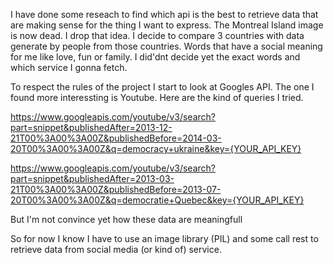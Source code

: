 I have done some reseach to find which api is the best to retrieve data that are making sense for the thing I want to express. The Montreal Island image is now dead. I drop that idea.
I decide to compare 3 countries with data generate by people from those countries. Words that have a social meaning for me like love, fun or family.
I did'dnt decide yet the exact words and which service I gonna fetch.

To respect the rules of the project I start to look at Googles API. The one I found more interessting is  Youtube. Here are the kind of queries I tried.

https://www.googleapis.com/youtube/v3/search?part=snippet&publishedAfter=2013-12-21T00%3A00%3A00Z&publishedBefore=2014-03-20T00%3A00%3A00Z&q=democracy+ukraine&key={YOUR_API_KEY}

https://www.googleapis.com/youtube/v3/search?part=snippet&publishedAfter=2013-03-21T00%3A00%3A00Z&publishedBefore=2013-07-20T00%3A00%3A00Z&q=democratie+Quebec&key={YOUR_API_KEY}

But I'm not convince yet how these data are meaningfull

So for now I know I have to use an image library (PIL) and some call rest to retrieve data from social media (or kind of)  service.

